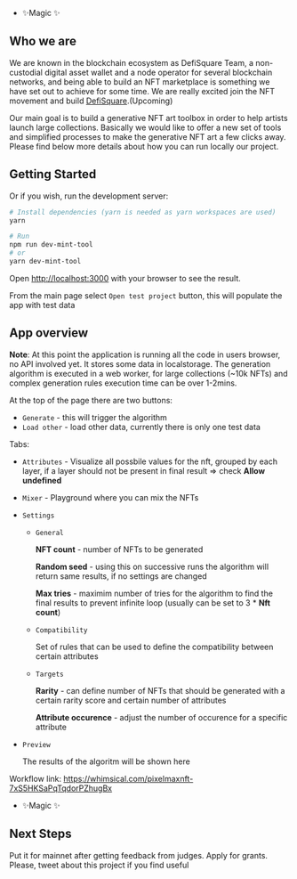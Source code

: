 - ✨Magic ✨

## Who we are
We are known in the blockchain ecosystem as  DefiSquare Team, a non-custodial digital asset wallet and a node operator for several blockchain networks, and being able to build an NFT marketplace is something we have set out to achieve for some time. We are really excited join the NFT movement and build [DefiSquare](https://DefiSquare.com).(Upcoming)

Our main goal is to build a generative NFT art toolbox in order to help artists launch large collections. Basically we would like to offer a new set of tools and simplified processes to make the generative NFT art a few clicks away. Please find below more details about how you can run locally our project.


## Getting Started


Or if you wish, run the development server:

```bash
# Install dependencies (yarn is needed as yarn workspaces are used)
yarn

# Run
npm run dev-mint-tool
# or
yarn dev-mint-tool
```

Open [http://localhost:3000](http://localhost:3000) with your browser to see the result.

From the main page select `Open test project` button, this will populate the app with test data

## App overview

**Note**: At this point the application is running all the code in users browser, no API involved yet. It stores some data in localstorage. The generation algorithm is executed in a web worker, for large collections (~10k NFTs) and complex generation rules execution time can be over 1-2mins. 

At the top of the page there are two buttons:
* `Generate` - this will trigger the algorithm
* `Load other` - load other data, currently there is only one test data

Tabs:
* `Attributes` - Visualize all possbile values for the nft, grouped by each layer, if a layer should not be present in final result => check **Allow undefined**

* `Mixer` - Playground where you can mix the NFTs
* `Settings`
    * `General`

        **NFT count** - number of NFTs to be generated

        **Random seed** - using this on successive runs the algorithm will return same results, if no settings are changed

        **Max tries** - maximim number of tries for the algorithm to find the final results to prevent infinite loop (usually can be set to 3 * **Nft count**)

    * `Compatibility`

        Set of rules that can be used to define the compatibility between certain attributes
    * `Targets`

        **Rarity** - can define number of NFTs that should be generated with a certain rarity score and certain number of attributes

        **Attribute occurence** - adjust the number of occurence for a specific attribute

* `Preview`
    
    The results of the algoritm will be shown here




Workflow link: https://whimsical.com/pixelmaxnft-7xS5HKSaPqTqdorPZhugBx

- ✨Magic ✨




## Next Steps
Put it for mainnet after getting feedback from judges. Apply for grants. Please, tweet about this project if you find useful



